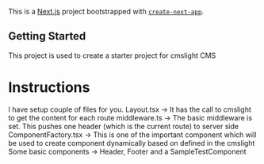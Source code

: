 This is a [Next.js](https://nextjs.org) project bootstrapped with [`create-next-app`](https://nextjs.org/docs/app/api-reference/cli/create-next-app).

## Getting Started

This project is used to create a starter project for cmslight CMS
# Instructions
I have setup couple of files for you.
Layout.tsx -> It has the call to cmslight to get the content for each route
middleware.ts -> The basic middleware is set. This pushes one header (which is the current route) to server side
ComponentFactory.tsx -> This is one of the important component which will be used to create component dynamically based on defined in the cmslight
Some basic components -> Header, Footer and a SampleTestComponent

